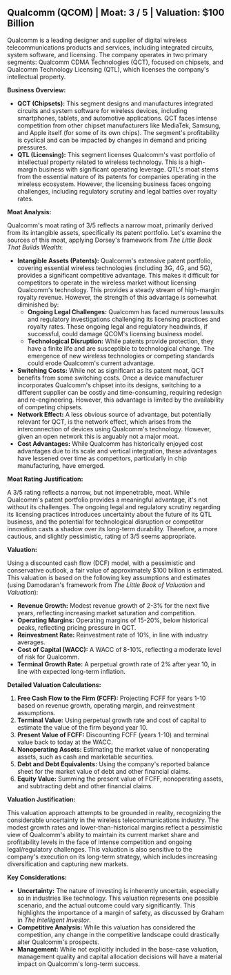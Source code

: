 ## Qualcomm (QCOM) | Moat: 3 / 5 | Valuation: $100 Billion

Qualcomm is a leading designer and supplier of digital wireless telecommunications products and services, including integrated circuits, system software, and licensing.  The company operates in two primary segments: Qualcomm CDMA Technologies (QCT), focused on chipsets, and Qualcomm Technology Licensing (QTL), which licenses the company's intellectual property.

**Business Overview:**

* **QCT (Chipsets):** This segment designs and manufactures integrated circuits and system software for wireless devices, including smartphones, tablets, and automotive applications. QCT faces intense competition from other chipset manufacturers like MediaTek, Samsung, and Apple itself (for some of its own chips).  The segment's profitability is cyclical and can be impacted by changes in demand and pricing pressures.
* **QTL (Licensing):** This segment licenses Qualcomm's vast portfolio of intellectual property related to wireless technology.  This is a high-margin business with significant operating leverage.  QTL's moat stems from the essential nature of its patents for companies operating in the wireless ecosystem. However,  the licensing business faces ongoing challenges, including regulatory scrutiny and legal battles over royalty rates.

**Moat Analysis:**

Qualcomm's moat rating of 3/5 reflects a narrow moat, primarily derived from its intangible assets, specifically its patent portfolio. Let's examine the sources of this moat, applying Dorsey's framework from *The Little Book That Builds Wealth*:

* **Intangible Assets (Patents):**  Qualcomm's extensive patent portfolio, covering essential wireless technologies (including 3G, 4G, and 5G), provides a significant competitive advantage.  This makes it difficult for competitors to operate in the wireless market without licensing Qualcomm's technology.  This provides a steady stream of high-margin royalty revenue. However,  the strength of this advantage is somewhat diminished by:
    * **Ongoing Legal Challenges:** Qualcomm has faced numerous lawsuits and regulatory investigations challenging its licensing practices and royalty rates. These ongoing legal and regulatory headwinds, if successful, could damage QCOM's licensing business model. 
    * **Technological Disruption:** While patents provide protection, they have a finite life and are susceptible to technological change.  The emergence of new wireless technologies or competing standards could erode Qualcomm's current advantage.
* **Switching Costs:** While not as significant as its patent moat, QCT benefits from some switching costs. Once a device manufacturer incorporates Qualcomm's chipset into its designs, switching to a different supplier can be costly and time-consuming, requiring redesign and re-engineering.  However, this advantage is limited by the availability of competing chipsets.
* **Network Effect:**  A less obvious source of advantage, but potentially relevant for QCT, is the network effect, which arises from the interconnection of devices using Qualcomm's technology. However, given an open network this is arguably not a major moat.
* **Cost Advantages:** While Qualcomm has historically enjoyed cost advantages due to its scale and vertical integration, these advantages have lessened over time as competitors, particularly in chip manufacturing, have emerged. 

**Moat Rating Justification:**

A 3/5 rating reflects a narrow, but not impenetrable, moat. While Qualcomm's patent portfolio provides a meaningful advantage, it's not without its challenges.  The ongoing legal and regulatory scrutiny regarding its licensing practices introduces uncertainty about the future of its QTL business, and the potential for technological disruption or competitor innovation casts a shadow over its long-term durability. Therefore, a more cautious, and slightly pessimistic, rating of 3/5 seems appropriate.


**Valuation:**

Using a discounted cash flow (DCF) model, with a pessimistic and conservative outlook, a fair value of approximately $100 billion is estimated.  This valuation is based on the following key assumptions and estimates (using Damodaran's framework from *The Little Book of Valuation* and *Valuation*):

* **Revenue Growth:** Modest revenue growth of 2-3% for the next five years, reflecting increasing market saturation and competition. 
* **Operating Margins:** Operating margins of 15-20%, below historical peaks, reflecting pricing pressure in QCT. 
* **Reinvestment Rate:** Reinvestment rate of 10%, in line with industry averages.
* **Cost of Capital (WACC):**  A WACC of 8-10%, reflecting a moderate level of risk for Qualcomm.
* **Terminal Growth Rate:**  A perpetual growth rate of 2% after year 10, in line with expected long-term inflation.

**Detailed Valuation Calculations:**

1. **Free Cash Flow to the Firm (FCFF):** Projecting FCFF for years 1-10 based on revenue growth, operating margin, and reinvestment assumptions.
2. **Terminal Value:** Using perpetual growth rate and cost of capital to estimate the value of the firm beyond year 10.
3. **Present Value of FCFF:** Discounting FCFF (years 1-10) and terminal value back to today at the WACC.
4. **Nonoperating Assets:** Estimating the market value of nonoperating assets, such as cash and marketable securities.
5. **Debt and Debt Equivalents:** Using the company's reported balance sheet for the market value of debt and other financial claims.
6. **Equity Value:** Summing the present value of FCFF, nonoperating assets, and subtracting debt and other financial claims.


**Valuation Justification:**

This valuation approach attempts to be grounded in reality, recognizing the considerable uncertainty in the wireless telecommunications industry.  The modest growth rates and lower-than-historical margins reflect a pessimistic view of Qualcomm's ability to maintain its current market share and profitability levels in the face of intense competition and ongoing legal/regulatory challenges.  This valuation is also sensitive to the company's execution on its long-term strategy, which includes increasing diversification and capturing new markets.

**Key Considerations:**

* **Uncertainty:** The nature of investing is inherently uncertain, especially so in industries like technology.  This valuation represents one possible scenario, and the actual outcome could vary significantly. This highlights the importance of a margin of safety, as discussed by Graham in *The Intelligent Investor*.
* **Competitive Analysis:** While this valuation has considered the competition, any change in the competitive landscape could drastically alter Qualcomm's prospects.  
* **Management:** While not explicitly included in the base-case valuation, management quality and capital allocation decisions will have a material impact on Qualcomm's long-term success. 